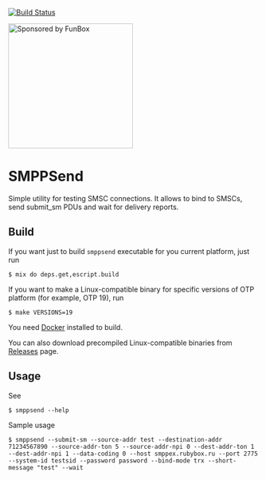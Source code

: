 [![Build Status](https://travis-ci.org/savonarola/smppsend.svg?branch=master)](https://travis-ci.org/savonarola/smppsend)

<a href="https://funbox.ru">
  <img src="http://funbox.ru/badges/sponsored_by_funbox.svg" alt="Sponsored by FunBox" width=250 />
</a>

# SMPPSend

Simple utility for testing SMSC connections. It allows to bind to SMSCs, send submit_sm PDUs and wait for delivery reports.

## Build

If you want just to build `smppsend` executable for you current platform, just run

    $ mix do deps.get,escript.build

If you want to make a Linux-compatible binary for specific versions of OTP platform
(for example, OTP 19), run

    $ make VERSIONS=19

You need [Docker](https://www.docker.com/) installed to build.

You can also download precompiled Linux-compatible binaries from [Releases](https://github.com/savonarola/smppsend/releases) page.

## Usage

See

    $ smppsend --help

Sample usage

    $ smppsend --submit-sm --source-addr test --destination-addr 71234567890 --source-addr-ton 5 --source-addr-npi 0 --dest-addr-ton 1 --dest-addr-npi 1 --data-coding 0 --host smppex.rubybox.ru --port 2775 --system-id testsid --password password --bind-mode trx --short-message "test" --wait
